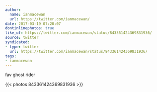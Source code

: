 ```yaml
---
author:
  name: ianmacewan
  url: https://twitter.com/ianmacewan/
date: 2017-03-19 07:20:07
dontinlinephotos: true
like_of: https://twitter.com/ianmacewan/status/843361424369831936/
source: twitter
syndicated:
- type: twitter
  url: https://twitter.com/ianmacewan/status/843361424369831936/
tags:
- ianmacewan
---
```


fav ghost rider 

{{< photos 843361424369831936 >}}